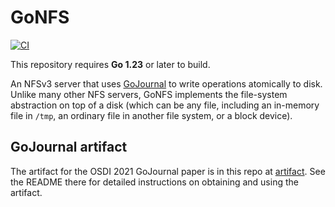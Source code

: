 # GoNFS

[![CI](https://github.com/mit-pdos/go-nfsd/actions/workflows/build.yml/badge.svg)](https://github.com/mit-pdos/go-nfsd/actions/workflows/build.yml)

This repository requires **Go 1.23** or later to build.

An NFSv3 server that uses [GoJournal](https://github.com/mit-pdos/go-journal) to
write operations atomically to disk. Unlike many other NFS servers, GoNFS
implements the file-system abstraction on top of a disk (which can be any file,
including an in-memory file in `/tmp`, an ordinary file in another file system,
or a block device).

## GoJournal artifact

The artifact for the OSDI 2021 GoJournal paper is in this repo at
[artifact](artifact/). See the README there for detailed instructions on
obtaining and using the artifact.
